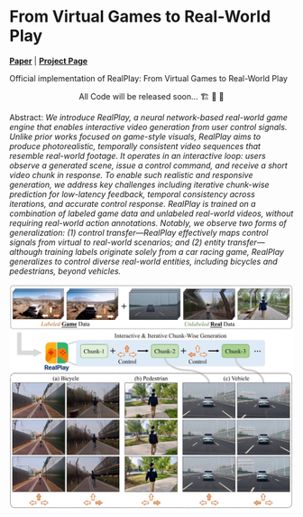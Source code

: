 # From Virtual Games to Real-World Play

[**Paper**](https://wenqsun.github.io/RealPlay/) | [**Project Page**](https://wenqsun.github.io/RealPlay/)

Official implementation of RealPlay: From Virtual Games to Real-World Play

<p align="center"> All Code will be released soon... 🏗️ 🚧 🔨</p>

Abstract: *We introduce RealPlay, a neural network-based real-world game engine that enables interactive video generation from user control signals. Unlike prior works focused on game-style visuals, RealPlay aims to produce photorealistic, temporally consistent video sequences that resemble real-world footage. It operates in an interactive loop: users observe a generated scene, issue a control command, and receive a short video chunk in response. To enable such realistic and responsive generation, we address key challenges including iterative chunk-wise prediction for low-latency feedback, temporal consistency across iterations, and accurate control response. RealPlay is trained on a combination of labeled game data and unlabeled real-world videos, without requiring real-world action annotations. Notably, we observe two forms of generalization: (1) control transfer—RealPlay effectively maps control signals from virtual to real-world scenarios; and (2) entity transfer—although training labels originate solely from a car racing game, RealPlay generalizes to control diverse real-world entities, including bicycles and pedestrians, beyond vehicles.*

<p align="center">
    <img src="assets/teaser.jpg">
</p>
